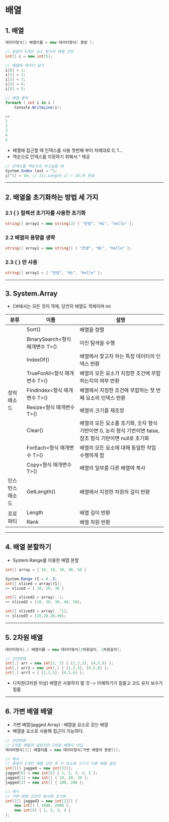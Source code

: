 # 배열
## 1. 배열
```cs
데이터형식[] 배열이름 = new 데이터형식[ 용량 ]; 

// 용량이 5개인 int 형식의 배열 선언
int[] i = new int[5];

// 배열에 데이터 담기
i[0] = 1;
i[1] = 2;
i[2] = 3;
i[3] = 4;
i[4] = 5;

// 배열 출력 
foreach ( int i in i )
    Console.WriteLine(i);

>> 
1
2
3
4
5
```
- 배열에 접근할 때 인덱스를 사용 첫번째 부터 차례대로 0, 1...
- 역순으로 인덱스를 지정하기 위해서 ^ 제공 
```cs
// 인덱스를 역순으로 하고싶을 때 
System.Index last = ^1;
i[^1] = 10; // i[i.Length-1] = 10;와 동일
```
---
## 2. 배열을 초기화하는 방법 세 가지
### 2.1 { } 컬렉션 초기자를 사용한 초기화 
```cs 
string[] array1 = new string[3] { "안녕", "Hi", "hello" };
```
### 2.2 배열의 용량을 생략 
```cs 
string[] array1 = new string[] { "안녕", "Hi", "hello" };
```
### 2.3 { } 만 사용 
```cs 
string[] array1 = { "안녕", "Hi", "hello" };
```
---
## 3. System.Array
- C#에서는 모든 것이 객체, 당연히 배열도 객체이며 int

<table>
    <thead>
        <tr> 
            <th> 분류 </th> 
            <th> 이름 </th> 
            <th> 설명 </th>
    </thead>
    <tbody>
        <tr> 
            <td rowspan=9> 정적 메소드 </td> 
            <td> Sort() </td>
            <td> 배열을 정렬 </th>
        <tr> 
            <td>BinarySearch<형식 매개변수 T>()</td>
            <td>이진 탐색을 수행</td>
        <tr> 
            <td>IndexOf()</td>
            <td>배열에서 찾고자 하는 특정 데이터의 인덱스 반환</td>
        <tr> 
            <td>TrueForAll<형식 매개변수 T>()</td>
            <td>배열의 모든 요소가 지정한 조건에 부합하는지의 여부 반환</td>
        <tr>
            <td>FindIndex<형식 매개변수 T>()</td>
            <td>배열에서 지정한 조건에 부합하는 첫 번째 요소의 인덱스 반환</td>
        </tr>
        <tr>
            <td>Resize<형식 매개변수 T>()</td>
            <td>배열의 크기를 재조정</td>
        </tr>
        <tr>
            <td>Clear()</td>
            <td>배열의 모든 요소롤 초기화, 숫자 형식 기반이면 0, 논리 형식 기반이면 false, 참조 형식 기반이면 null로 초기화</td>
        </tr>
        <tr>
            <td>ForEach<형식 매개변수 T>()</td>
            <td>배열의 모든 요소에 대해 동일한 작업 수행하게 함</td>
        </tr>
        <tr>
            <td>Copy<형식 매개변수 T>()</td>
            <td>배열의 일부를 다른 배열에 복사</td>
        </tr>
        <tr> 
            <td>인스턴스 메소드</td> 
            <td>GetLength()</td>
            <td>배열에서 지정한 차원의 길이 반환</th>
        </tr> 
        <tr> 
            <td rowspan=2>프로퍼티</td> 
            <td>Length</td>
            <td>배열 길이 반환</th>
        </tr> 
        <tr> 
            <td> Rank </td>
            <td> 배열 차원 반환 </th>
        </tr>
    </tbody>
</table>

--- 
## 4. 배열 분할하기 
- System.Range를 이용한 배열 분할 
```cs
int[] array = { 10, 20, 30, 40, 50 }

System.Range r1 = 0..3;
int[] sliced = array[r1]; 
>> sliced = { 10, 20, 30 }

int[] sliced2 = array[..];
>> sliced2 = {10, 20, 30, 40, 50};

int[] sliced3 = array[..^1];
>> sliced3 = {10,20,30,40};
```
---
## 5. 2차원 배열
```cs
데이터형식[,] 배열이름 = new 데이터형식[2차원길이, 1차원길이];

// 선언방법
int[,] arr = new int[2, 3] { {1,2,3}, {4,5,6} };
int[,] arr2 = new int[,] { {1,2,3}, {4,5,6} };
int[,] arr3 = { {1,2,3}, {4,5,6} };
```
- 다차원(3차원 이상) 배열은 사용하지 말 것 
-> 이해하기가 힘들고 코드 유지 보수가 힘듦 
--- 
## 6. 가변 배열 배열 
- 가변 배열(jagged Array) : 배열을 요소로 갖는 배열 
- 배열을 요소로 사용해 접근이 가능하다.
```cs
// 선언방법
// 2차원 배열과 닮았지만 2차원 배열이 아님 
데이터형식[][] 배열이름 = new 데이터형식[가변 배열의 용량][];

// 예시 
// 용량이 3개인 배열 선언 후 각 요소에 크기가 다른 배열 할당 
int[][] jagged = new int[3][];
jagged[0] = new int[5] { 1, 2, 3, 4, 5 };
jagged[1] = new int[] { 10, 20, 30 };
jagged[2] = new int[] { 100, 200 };

// 예시
// 가변 배열 선언과 동시에 초기화
int[][] jagged2 = new int[2][] {
    new int[] { 1000, 2000 },
    new int[4] { 1, 2, 3, 4 }
};

